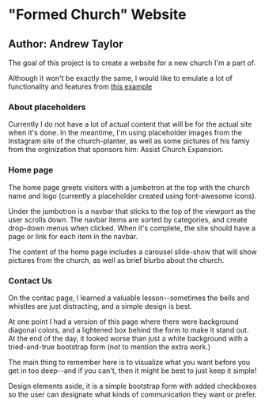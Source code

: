 # "Formed Church" Website
## Author: Andrew Taylor

The goal of this project is to create a website for a new church I'm a part of.

Although it won't be exactly the same, I would like to emulate a lot of functionality and features from [this example](http://www.bldg28.com/)



### About placeholders

Currently I do not have a lot of actual content that will be for the actual site when it's done. In the meantime, I'm using placeholder images from the Instagram site of the church-planter, as well as some pictures of his famiy from the orginization that sponsors him: Assist Church Expansion.

### Home page

The home page greets visitors with a jumbotron at the top with the church name and logo (currently a placeholder created using font-awesome icons).

Under the jumbotron is a navbar that sticks to the top of the viewport as the user scrolls down. The navbar items are sorted by categories, and create drop-down menus when clicked. When it's complete, the site should have a page or link for each item in the navbar.

The content of the home page includes a carousel slide-show that will show pictures from the church, as well as brief blurbs about the church.

### Contact Us

On the contac page, I learned a valuable lesson--sometimes the bells and whistles are just distracting, and a simple design is best.

At one point I had a version of this page where there were background diagonal colors, and a lightened box behind the form to make it stand out. At the end of the day, it looked worse than just a white background with a tried-and-true bootstrap form (not to mention the extra work.)

The main thing to remember here is to visualize what you want before you get in too deep--and if you can't, then it might be best to just keep it simple!

Design elements aside, it is a simple bootstrap form with added checkboxes so the user can designate what kinds of communication they want or prefer.
